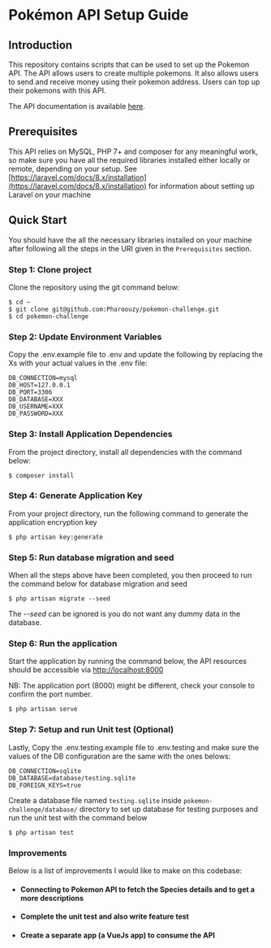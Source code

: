 # Pokémon API Setup Guide

## Introduction
This repository contains scripts that can be used to set up the Pokemon API.
The API allows users to create multiple pokemons. It also allows users to send and receive money using their pokemon address. Users can top up their pokemons with this API.

The API documentation is available [here](https://documenter.getpostman.com/view/7306778/UVsTqN2j).


## Prerequisites
This API relies on MySQL, PHP 7+ and composer for any meaningful work, so make sure you have all the required libraries installed either locally or remote, depending on your setup. See [https://laravel.com/docs/8.x/installation](https://laravel.com/docs/8.x/installation) for information about setting up Laravel on your machine

## Quick Start
You should have the all the necessary libraries installed on your machine after following all the steps in the URI given in the ```Prerequisites``` section.

### Step 1: Clone project
Clone the repository using the git command below:

````
$ cd ~
$ git clone git@github.com:Pharoouzy/pokemon-challenge.git
$ cd pokemon-challenge
````

### Step 2: Update Environment Variables
Copy the .env.example file to .env and update the following by replacing the Xs with your actual values in the .env file:

````
DB_CONNECTION=mysql
DB_HOST=127.0.0.1
DB_PORT=3306
DB_DATABASE=XXX
DB_USERNAME=XXX
DB_PASSWORD=XXX
````

### Step 3: Install Application Dependencies
From the project directory, install all dependencies with the command below:

````
$ composer install
````

### Step 4: Generate Application Key

From your project directory, run the following command to generate the application encryption key


````
$ php artisan key:generate
````

### Step 5: Run database migration and seed
When all the steps above have been completed, you then proceed to run the command below for database migration and seed
````
$ php artisan migrate --seed
````
The *--seed* can be ignored is you do not want any dummy data in the database.

### Step 6: Run the application

Start the application by running the command below, the API resources should be accessible via [http://localhost:8000](http://localhost:8000)

NB: The application port (8000) might be different, check your console to confirm the port number.
````
$ php artisan serve
````

### Step 7: Setup and run Unit test (Optional)
Lastly, Copy the .env.testing.example file to .env.testing and make sure the values of the DB configuration are the same with the ones belows:

````
DB_CONNECTION=sqlite
DB_DATABASE=database/testing.sqlite
DB_FOREIGN_KEYS=true
````
Create a database file named ```testing.sqlite``` inside ````pokemon-challenge/database/```` directory to set up database for testing purposes and run the unit test with the command below

````
$ php artisan test
````

### Improvements
Below is a list of improvements I would like to make on this codebase:


- #### Connecting to Pokemon API to fetch the Species details and to get a more descriptions
- #### Complete the unit test and also write feature test
- #### Create a separate app (a VueJs app) to consume the API
